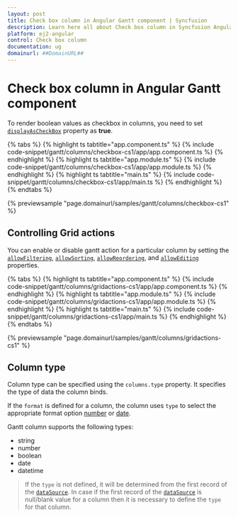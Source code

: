 ```yaml
---
layout: post
title: Check box column in Angular Gantt component | Syncfusion
description: Learn here all about Check box column in Syncfusion Angular Gantt component of Syncfusion Essential JS 2 and more.
platform: ej2-angular
control: Check box column 
documentation: ug
domainurl: ##DomainURL##
---
```


# Check box column in Angular Gantt component

To render boolean values as checkbox in columns, you need to set [`displayAsCheckBox`](https://ej2.syncfusion.com/angular/documentation/api/gantt/column/#displayascheckbox) property as **true**.

{% tabs %}
{% highlight ts tabtitle="app.component.ts" %}
{% include code-snippet/gantt/columns/checkbox-cs1/app/app.component.ts %}
{% endhighlight %}
{% highlight ts tabtitle="app.module.ts" %}
{% include code-snippet/gantt/columns/checkbox-cs1/app/app.module.ts %}
{% endhighlight %}
{% highlight ts tabtitle="main.ts" %}
{% include code-snippet/gantt/columns/checkbox-cs1/app/main.ts %}
{% endhighlight %}
{% endtabs %}
  
{% previewsample "page.domainurl/samples/gantt/columns/checkbox-cs1" %}

## Controlling Grid actions

You can enable or disable gantt action for a particular column by setting the [`allowFiltering`](https://ej2.syncfusion.com/angular/documentation/api/gantt/#allowfiltering), [`allowSorting`](https://ej2.syncfusion.com/angular/documentation/api/gantt/#allowsorting), [`allowReordering`](https://ej2.syncfusion.com/angular/documentation/api/gantt/#allowreordering), and [`allowEditing`](https://ej2.syncfusion.com/angular/documentation/api/gantt/#editsettings) properties.

{% tabs %}
{% highlight ts tabtitle="app.component.ts" %}
{% include code-snippet/gantt/columns/gridactions-cs1/app/app.component.ts %}
{% endhighlight %}
{% highlight ts tabtitle="app.module.ts" %}
{% include code-snippet/gantt/columns/gridactions-cs1/app/app.module.ts %}
{% endhighlight %}
{% highlight ts tabtitle="main.ts" %}
{% include code-snippet/gantt/columns/gridactions-cs1/app/main.ts %}
{% endhighlight %}
{% endtabs %}
  
{% previewsample "page.domainurl/samples/gantt/columns/gridactions-cs1" %}

## Column type

Column type can be specified using the `columns.type` property. It specifies the type of data the column binds.

If the `format` is defined for a column, the column uses `type` to select the appropriate format option [number](../common/internationalization/#number-formatting) or [date](../common/internationalization/#manipulating-datetime).

Gantt column supports the following types:
* string
* number
* boolean
* date
* datetime

> If the `type` is not defined, it will be determined from the first record of the [`dataSource`](https://ej2.syncfusion.com/angular/documentation/api/gantt/#datasource).
> In case if the first record of the [`dataSource`](https://ej2.syncfusion.com/angular/documentation/api/gantt/#datasource) is null/blank value for a column then it is necessary to define the `type` for that column.